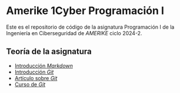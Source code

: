 # Amerike 1Cyber Programación I

Este es el repositorio de código de la asignatura Programación I de la Ingeniería en Ciberseguridad de _AMERIKE_ ciclo 2024-2.

## Teoría de la asignatura

- [Introducción _Markdown_](./FundamentosGit/intro-markdown.md)
- [Introducción _Git_](./FundamentosGit/intro-git.md)
- [Artículo sobre _Git_](https://jonmircha.com/git)
- [Curso de _Git_](https://www.youtube.com/watch?v=suzMNqDQiyU)

